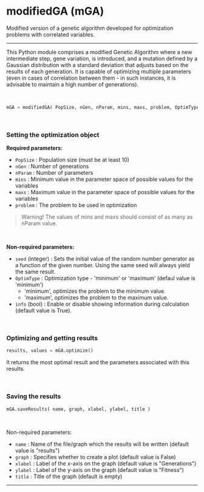 # modifiedGA (mGA)
Modified version of a genetic algorithm developed for optimization problems with correlated variables.
___

This Python module comprises a modified Genetic Algorithm where a new intermediate step, gene variation, is introduced, and a mutation defined by a Gaussian distribution with a standard deviation that adjusts based on the results of each generation. It is capable of optimizing multiple parameters (even in cases of correlation between them - in such instances, it is advisable to maintain a high number of generations).

<br>

```python
mGA = modifiedGA( PopSize, nGen, nParam, mins, maxs, problem, OptimType, overstep, info )
```

<br>

### Setting the optimization object

**Required parameters:**
  * `PopSize`   : Population size (must be at least 10)
  * `nGen`      : Number of generations
  * `nParam`    : Number of parameters
  * `mins`      : Minimum value in the parameter space of possible values for the variables
  * `maxs`      : Maximum value in the parameter space of possible values for the variables
  * `problem`   : The problem to be used in optimization
  
  > Warning!
  > The values of mins and maxs should consist of as many as nParam value.

<br>

**Non-required parameters:**
  * `seed` (integer) : Sets the initial value of the random number generator as a function of the given number. Using the same seed will always yield the same result.
  * `OptimType`      : Optimization type - 'minimum' or 'maximum' (defaul value is 'minimum')
    * 'minimum', optimizes the problem to the minimum value.
    * 'maximum', optimizes the problem to the maximum value.
  * `info` (bool)    : Enable or disable showing information during calculation (default value is True).

<br>

### Optimizing and getting results

```python
results, values = mGA.optimize()
```

It returns the most optimal result and the parameters associated with this results.

<br>

### Saving the results

```python
mGA.saveResults( name, graph, xlabel, ylabel, title )
```

<br>

Non-required parameters:
  * `name`      : Name of the file/graph which the results will be written (default value is "results")
  * `graph`     : Specifies whether to create a plot (default value is False)
  * `xlabel`    : Label of the x-axis on the graph (default value is "Generations")
  * `ylabel`    : Label of the y-axis on the graph (default value is "Fitness")
  * `title`     : Title of the graph (default is empty)

---
